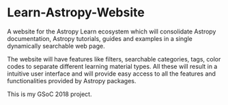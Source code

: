 # Learn-Astropy-Website
A website for the Astropy Learn ecosystem which will consolidate Astropy documentation, Astropy tutorials, guides and examples in a single dynamically searchable web page.

The website will have features like filters, searchable categories, tags, color codes to separate different learning material types. All these will result in a intuitive user interface and will provide easy access to all the features and functionalities provided by Astropy packages.

This is my GSoC 2018 project.
